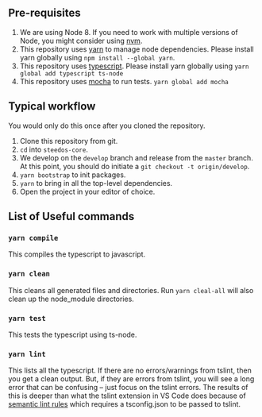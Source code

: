 ## Pre-requisites

1.  We are using Node 8. If you need to work with multiple versions of Node, you
    might consider using [nvm](https://github.com/creationix/nvm).
1.  This repository uses [yarn](https://yarnpkg.com/) to manage node dependencies. Please install yarn globally using `npm install --global yarn`.
1.  This repository uses [typescript](https://www.typescriptlang.org/). Please install yarn globally using `yarn global add typescript ts-node`
1.  This repository uses [mocha](https://github.com/mochajs/mocha) to run tests. `yarn global add mocha`

## Typical workflow

You would only do this once after you cloned the repository.

1.  Clone this repository from git.
1.  `cd` into `steedos-core`.
1.  We develop on the `develop` branch and release from the `master` branch. At
    this point, you should do initiate a `git checkout -t origin/develop`.
1.  `yarn bootstrap` to init packages.
1.  `yarn` to bring in all the top-level dependencies.
1.  Open the project in your editor of choice.

## List of Useful commands

### `yarn compile`

This compiles the typescript to javascript.

### `yarn clean`

This cleans all generated files and directories. Run `yarn cleal-all` will also clean up the node_module directories.

### `yarn test`

This tests the typescript using ts-node.

### `yarn lint`

This lists all the typescript. If there are no errors/warnings
from tslint, then you get a clean output. But, if they are errors from tslint,
you will see a long error that can be confusing – just focus on the tslint
errors. The results of this is deeper than what the tslint extension in VS Code
does because of [semantic lint
rules](https://palantir.github.io/tslint/usage/type-checking/) which requires a
tsconfig.json to be passed to tslint.
